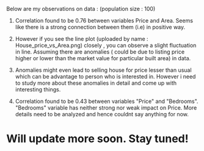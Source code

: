 Below are my observations on data : (population size : 100)

1. Correlation found to be 0.76 between variables Price and Area. Seems like there is a strong connection between them (i.e) in positive way.

2. However if you see the line plot (uploaded by name : House_price_vs_Area.png) closely , you can observe a slight fluctuation in line. Assuming there are anomalies ( could be due to listing price higher or lower than the market value for particular built area) in data. 

3. Anomalies might even lead to selling house for price lesser than usual which can be advantage to person who is interested in. However i need to study more about these anomalies in detail and come up with interesting things.

4. Correlation found to be 0.43 between variables "Price" and "Bedrooms". "Bedrooms" variable has neither strong nor weak impact on Price. More details need to be analyzed and hence couldnt say anything for now.  

# Will update more soon. Stay tuned!
   
  
   
